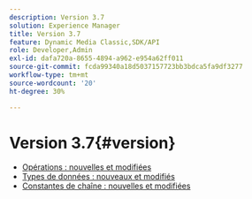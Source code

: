 ```yaml
---
description: Version 3.7
solution: Experience Manager
title: Version 3.7
feature: Dynamic Media Classic,SDK/API
role: Developer,Admin
exl-id: dafa720a-8655-4894-a962-e954a62ff011
source-git-commit: fcda99340a18d5037157723bb3bdca5fa9df3277
workflow-type: tm+mt
source-wordcount: '20'
ht-degree: 30%

---
```


# Version 3.7{#version}

* [Opérations : nouvelles et modifiées](r-3-7-operations.md)
* [Types de données : nouveaux et modifiés](r-3-7-types.md)
* [Constantes de chaîne : nouvelles et modifiées](r-3-7-string-constants.md)
